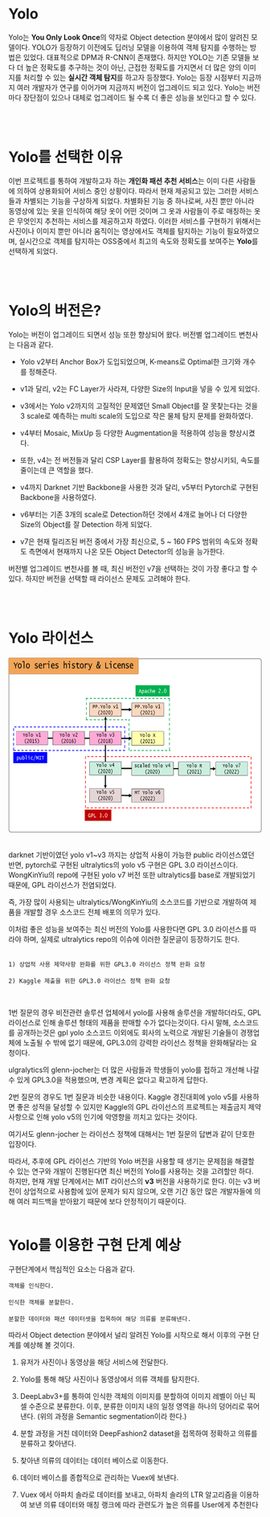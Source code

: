 # Yolo
Yolo는 **You Only Look Once**의 약자로 Object detection 분야에서 많이 알려진 모델이다. YOLO가 등장하기 이전에도 딥러닝 모델을 이용하여 객체 탐지를 수행하는 방법은 있었다. 대표적으로 DPM과 R-CNN이 존재했다. 하지만 YOLO는 기존 모델들 보다 더 높은 정확도를 추구하는 것이 아닌, 근접한 정확도를 가지면서 더 많은 양의 이미지를 처리할 수 있는 **실시간 객체 탐지**를 하고자 등장했다. Yolo는 등장 시점부터 지금까지 여러 개발자가 연구를 이어가며 지금까지 버전이 업그레이드 되고 있다. Yolo는 버전마다 장단점이 있으나 대체로 업그레이드 될 수록 더 좋은 성능을 보인다고 할 수 있다.  


<br><br>



# Yolo를 선택한 이유
이번 프로젝트를 통하여 개발하고자 하는 **개인화 패션 추천 서비스**는 이미 다른 사람들에 의하여 상용화되어 서비스 중인 상황이다. 따라서 현재 제공되고 있는 그러한 서비스들과 차별되는 기능을 구상하게 되었다. 차별화된 기능 중 하나로써, 사진 뿐만 아니라 동영상에 있는 옷을 인식하여 해당 옷이 어떤 것이며 그 옷과 사람들이 주로 매칭하는 옷은 무엇인지 추천하는 서비스를 제공하고자 하였다. 이러한 서비스를 구현하기 위해서는 사진이나 이미지 뿐만 아니라 움직이는 영상에서도 객체를 탐지하는 기능이 필요하였으며, 실시간으로 객체를 탐지하는 OSS중에서 최고의 속도와 정확도를 보여주는 **Yolo**를 선택하게 되었다.  

<br><br>


# Yolo의 버전은?
Yolo는 버전이 업그레이드 되면서 성능 또한 향상되어 왔다. 버전별 업그레이드 변천사는 다음과 같다.

+ Yolo v2부터 Anchor Box가 도입되었으며, K-means로 Optimal한 크기와 개수를 정해준다. 
+ v1과 달리, v2는 FC Layer가 사라져, 다양한 Size의 Input을 넣을 수 있게 되었다.
+ v3에서는 Yolo v2까지의 고질적인 문제였던 Small Object를 잘 못찾는다는 것을 3 scale로 예측하는 multi scale의 도입으로 작은 물체 탐지 문제를 완화하였다.
+ v4부터 Mosaic, MixUp 등 다양한 Augmentation을 적용하여 성능을 향상시켰다.

+ 또한, v4는 전 버전들과 달리 CSP Layer를 활용하여 정확도는 향상시키되, 속도를 줄이는데 큰 역할을 했다.

+ v4까지 Darknet 기반 Backbone을 사용한 것과 달리, v5부터 Pytorch로 구현된 Backbone을 사용하였다.

+ v6부터는 기존 3개의 scale로 Detection하던 것에서 4개로 늘어나 더 다양한 Size의 Object를 잘 Detection 하게 되었다.

+ v7은 현재 릴리즈된 버전 중에서 가장 최신으로, 5 ~ 160 FPS 범위의 속도와 정확도 측면에서 현재까지 나온 모든 Object Detector의 성능을 능가한다.

버전별 업그레이드 변천사를 볼 때, 최신 버전인 v7을 선택하는 것이 가장 좋다고 할 수 있다. 하지만 버전을 선택할 때 라이선스 문제도 고려해야 한다.  

<br><br>

# Yolo 라이선스

<img width="1000" height="350" src="yolo_license.png"/>
<br><br>


darknet 기반이였던 yolo v1~v3 까지는 상업적 사용이 가능한 public 라이선스였던 반면,
pytorch로 구현된 ultralytics의 yolo v5 구현은 GPL 3.0 라이선스이다.
WongKinYiu의 repo에 구현된 yolo v7 버전 또한 ultralytics를 base로 개발되었기 때문에, GPL 라이선스가 전염되었다.

즉, 가장 많이 사용되는 ultralytics/WongKinYiu의 소스코드를 기반으로 개발하여 제품을 개발할 경우 소스코드 전체 배포의 의무가 있다.

이처럼 좋은 성능을 보여주는 최신 버전의 Yolo를 사용한다면 GPL 3.0 라이선스를 따라야 하며, 실제로 ultralytics repo의 이슈에 이러한 질문글이 등장하기도 한다.
<br><br>

    1) 상업적 사용 제약사항 완화를 위한 GPL3.0 라이선스 정책 완화 요청

    2) Kaggle 제출을 위한 GPL3.0 라이선스 정책 완화 요청
<br>

1번 질문의 경우 비전관련 솔루션 업체에서 yolo를 사용해 솔루션을 개발하더라도,
GPL 라이선스로 인해 솔루션 형태의 제품을 판매할 수가 없다는것이다.
다시 말해, 소스코드를 공개하는것은 gpl yolo 소스코드 이외에도 회사의 노력으로 개발된 기술들이 경쟁업체에 노출될 수 밖에 없기 때문에, GPL3.0의 강력한 라이선스 정책을 완화해달라는 요청이다.

ulgralytics의 glenn-jocher는 더 많은 사람들과 학생들이 yolo를 접하고 개선해 나갈 수 있게 GPL3.0을 적용했으며, 변경 계획은 없다고 확고하게 답한다.

2번 질문의 경우도 1번 질문과 비슷한 내용이다. Kaggle 경진대회에 yolo v5를 사용하면 좋은 성적을 달성할 수 있지만 Kaggle의 GPL 라이선스의 프로젝트는 제출금지 제약사항으로 인해 yolo v5의 인기에 악영향을 끼치고 있다는 것이다.

여기서도 glenn-jocher 는 라이선스 정책에 대해서는 1번 질문의 답변과 같이 단호한 입장이다.
<br>

따라서, 추후에 GPL 라이선스 기반의 Yolo 버전을 사용할 때 생기는 문제점을 해결할 수 있는 연구와 개발이 진행된다면 최신 버전의 Yolo를 사용하는 것을 고려할만 하다.
하지만, 현재 개발 단계에서는 MIT 라이선스의 **v3** 버전을 사용하기로 한다. 이는 v3 버전이 상업적으로 사용함에 있어 문제가 되지 않으며, 오랜 기간 동안 많은 개발자들에 의해 여러 피드백을 받아왔기 때문에 보다 안정적이기 때문이다.
<br><br>

# Yolo를 이용한 구현 단계 예상

구현단계에서 핵심적인 요소는 다음과 같다.

    객체를 인식한다.

    인식한 객체를 분할한다.

    분할한 데이터와 패션 데이터셋을 접목하여 해당 의류를 분류해낸다.


따라서 Object detection 분야에서 널리 알려진 Yolo를 시작으로 해서 이후의 구현 단계를 예상해 볼 것이다.
<br>

1. 유저가 사진이나 동영상을 해당 서비스에 전달한다.

2. Yolo를 통해 해당 사진이나 동영상에서 의류 객체를 탐지한다.

3. DeepLabv3+를 통하여 인식한 객체의 이미지를 분할하여 이미지 레벨이 아닌 픽셀 수준으로 분류한다. 이후, 분류한 이미지 내의 일정 영역을 하나의 덩어리로 묶어낸다.
   (위의 과정을 Semantic segmentation이라 한다.)

4. 분할 과정을 거친 데이터와 DeepFashion2 dataset을 접목하여 정확하고 의류를 분류하고 찾아낸다.

5. 찾아낸 의류의 데이터는 데이터 베이스로 이동한다.

6. 데이터 베이스를 종합적으로 관리하는 Vuex에 보낸다.

7. Vuex 에서 아파치 솔라로 데이터를 보내고, 아파치 솔라의 LTR 알고리즘을 이용하여 보낸 의류 데이터와 매칭 랭크에 따라 관련도가 높은 의류를 User에게 추천한다

